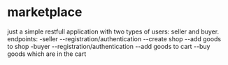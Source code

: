 # marketplace
just a simple restfull application with two types of users: seller and buyer.
endpoints:
-seller
--registration/authentication
--create shop
--add goods to shop
-buyer
--registration/authentication
--add goods to cart
--buy goods which are in the cart
